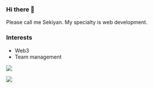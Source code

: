 ### Hi there 👋

Please call me Sekiyan. My specialty is web development.

### Interests
- Web3
- Team management

![](https://github-readme-stats.vercel.app/api?username=sekiyan372&count_private=true&show_icons=true&theme=dracula) 

![](https://github-readme-stats.vercel.app/api/top-langs/?username=sekiyan372&layout=compact&theme=dracula)
